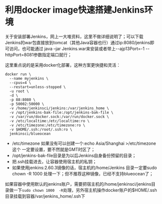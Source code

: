 # 利用docker image快速搭建Jenkins环境  

关于安装部署Jenkins，网上一大堆资料，这里不做详细说明了；可以下载Jenkins的war包直接放到tomcat（其他Java容器也行）通过ip:8080/jenkins即可访问，也可能通过 java –jar Jenkins.war来安装或者带上--ajp13Port=-1 --httpPort=8081参数指定端口就行；

这里重点说的是采用docker化部署，这种方案更快捷和灵活：

```
docker run \
  --name myjenkins \
  --cpus=4 \
  --restart=unless-stopped \
  -u root \
  -d \
  -p 88:8080 \
  -p 50002:50000 \
  -v /home/jenkinsci/jenkins:/var/jenkins_home \
  -v /opt/jenkins-bak-file:/opt/jenkins-bak-file \
  -v /var/run/docker.sock:/var/run/docker.sock \
  -v /etc/localtime:/etc/localtime:ro \
  -v /etc/timezone:/etc/timezone:ro \
  -v $HOME/.ssh:/root/.ssh:ro \
  jenkinsci/blueocean
```

* /etc/timezone  如果没有可以创建一个:echo Asia/Shanghai >/etc/timezone 这个 一定要设置，要不然就是GMT时区了；
* /opt/jenkins-bak-file目录是为以后Jenkins自身备份预留的目录；
* 把.ssh挂载进去，让容器使用宿主机的私钥；
* 如果使用jenkins:2.60.3镜像的话，宿主机的/home/Jenkins 目录一定要sudo chown -R 1000 处理一下；但不推荐这种镜像，已经不支持blueocean了；

如果容器中使用默认的jenkins账户，需要把宿主机的/home/jenkinsci/jenkins目录做一下`sudo chown 1000  -R`处理，另外宿主机操作docker账户的$HOME/.ssh目录挂载到容器/var/jenkins_home/.ssh下